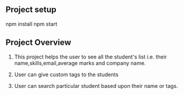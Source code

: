 ## Project setup

npm install
npm start

## Project Overview

1. This project helps the user to see all the student's list i.e. their name,skills,email,average marks and company name.

2. User can give custom tags to the students

3. User can search particular student based upon their name or tags.
